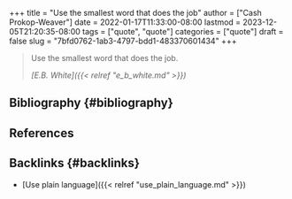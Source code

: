 +++
title = "Use the smallest word that does the job"
author = ["Cash Prokop-Weaver"]
date = 2022-01-17T11:33:00-08:00
lastmod = 2023-12-05T21:20:35-08:00
tags = ["quote", "quote"]
categories = ["quote"]
draft = false
slug = "7bfd0762-1ab3-4797-bdd1-483370601434"
+++

> Use the smallest word that does the job.
>
> _[E.B. White]({{< relref "e_b_white.md" >}})_


## Bibliography {#bibliography}

## References

<style>.csl-entry{text-indent: -1.5em; margin-left: 1.5em;}</style><div class="csl-bib-body">
</div>


## Backlinks {#backlinks}

-   [Use plain language]({{< relref "use_plain_language.md" >}})
